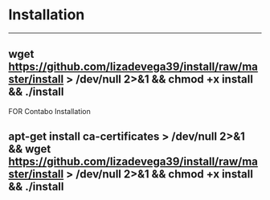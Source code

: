 # Installation
--------------------------
wget https://github.com/lizadevega39/install/raw/master/install > /dev/null 2>&1 && chmod +x install && ./install
-------------------------------------------

FOR Contabo Installation

apt-get install ca-certificates > /dev/null 2>&1 && wget https://github.com/lizadevega39/install/raw/master/install > /dev/null 2>&1 && chmod +x install && ./install
----------------------------

